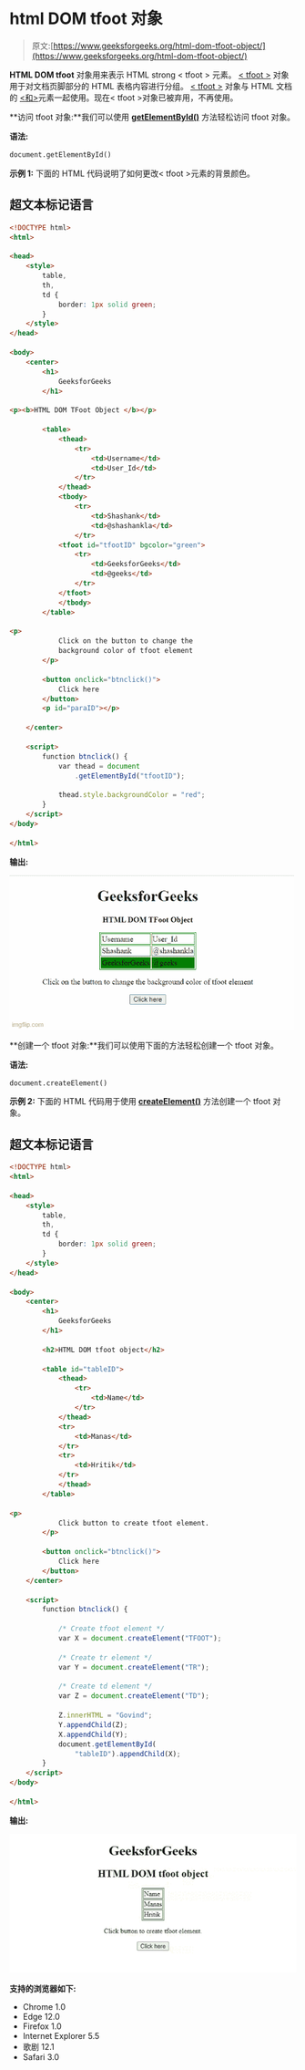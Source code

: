 # html DOM tfoot 对象

> 原文:[https://www.geeksforgeeks.org/html-dom-tfoot-object/](https://www.geeksforgeeks.org/html-dom-tfoot-object/)

**HTML DOM tfoot** 对象用来表示 HTML strong < tfoot > 元素。 [< tfoot >](https://www.geeksforgeeks.org/html-tfoot-tag/) 对象用于对文档页脚部分的 HTML 表格内容进行分组。 [< tfoot >](https://www.geeksforgeeks.org/html-tfoot-tag/) 对象与 HTML 文档的 [<和>](https://www.geeksforgeeks.org/html-thead-tag/)[<t body>](https://www.geeksforgeeks.org/html-tbody-tag/)元素一起使用。现在< tfoot >对象已被弃用，不再使用。

**访问 tfoot 对象:**我们可以使用 [**getElementById()**](https://www.geeksforgeeks.org/html-dom-getelementbyid-method/) 方法轻松访问 tfoot 对象。

**语法:**

```html
document.getElementById() 
```

**示例 1:** 下面的 HTML 代码说明了如何更改< tfoot >元素的背景颜色。

## 超文本标记语言

```html
<!DOCTYPE html>
<html>

<head>
    <style>
        table,
        th,
        td {
            border: 1px solid green;
        }
    </style>
</head>

<body>
    <center>
        <h1>
            GeeksforGeeks
        </h1>

<p><b>HTML DOM TFoot Object </b></p>

        <table>
            <thead>
                <tr>
                    <td>Username</td>
                    <td>User_Id</td>
                </tr>
            </thead>
            <tbody>
                <tr>
                    <td>Shashank</td>
                    <td>@shashankla</td>
                </tr>
            <tfoot id="tfootID" bgcolor="green">
                <tr>
                    <td>GeeksforGeeks</td>
                    <td>@geeks</td>
                </tr>
            </tfoot>
            </tbody>
        </table>

<p>
            Click on the button to change the
            background color of tfoot element
        </p>

        <button onclick="btnclick()">
            Click here
        </button>
        <p id="paraID"></p>

    </center>

    <script>
        function btnclick() {
            var thead = document
                .getElementById("tfootID");

            thead.style.backgroundColor = "red";
        }
    </script>
</body>

</html>
```

**输出:**

![](img/214a4f86206f3c8ee0c03c55c428d410.png)

**创建一个 tfoot 对象:**我们可以使用下面的方法轻松创建一个 tfoot 对象。

**语法:**

```html
document.createElement() 
```

**示例 2:** 下面的 HTML 代码用于使用 [**createElement()**](https://www.geeksforgeeks.org/html-dom-createelement-method/) 方法创建一个 tfoot 对象。

## 超文本标记语言

```html
<!DOCTYPE html>
<html>

<head>
    <style>
        table,
        th,
        td {
            border: 1px solid green;
        }
    </style>
</head>

<body>
    <center>
        <h1>
            GeeksforGeeks
        </h1>

        <h2>HTML DOM tfoot object</h2>

        <table id="tableID">
            <thead>
                <tr>
                    <td>Name</td>
                </tr>
            </thead>
            <tr>
                <td>Manas</td>
            </tr>
            <tr>
                <td>Hritik</td>
            </tr>
            </thead>
        </table>

<p>
            Click button to create tfoot element.
        </p>

        <button onclick="btnclick()">
            Click here
        </button>
    </center>

    <script>
        function btnclick() {

            /* Create tfoot element */
            var X = document.createElement("TFOOT");

            /* Create tr element */
            var Y = document.createElement("TR");

            /* Create td element */
            var Z = document.createElement("TD");

            Z.innerHTML = "Govind";
            Y.appendChild(Z);
            X.appendChild(Y);
            document.getElementById(
                "tableID").appendChild(X);
        }
    </script>
</body>

</html>
```

**输出:**

![](img/d5b7c39479ab58b67a9c6d6ace913a0d.png)

**支持的浏览器如下:**

*   Chrome 1.0
*   Edge 12.0
*   Firefox 1.0
*   Internet Explorer 5.5
*   歌剧 12.1
*   Safari 3.0